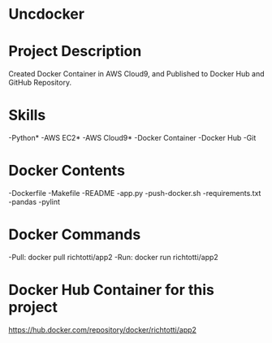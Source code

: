 # Uncdocker


# Project Description
Created Docker Container in AWS Cloud9, and Published to Docker Hub and GitHub Repository.

# Skills 
  -Python*
  -AWS EC2*
  -AWS Cloud9*
  -Docker Container
  -Docker Hub
  -Git

# Docker Contents
  -Dockerfile
  -Makefile
  -README
  -app.py
  -push-docker.sh
  -requirements.txt
  -pandas
  -pylint

# Docker Commands
  -Pull: docker pull richtotti/app2
  -Run: docker run richtotti/app2

# Docker Hub Container for this project
  https://hub.docker.com/repository/docker/richtotti/app2
